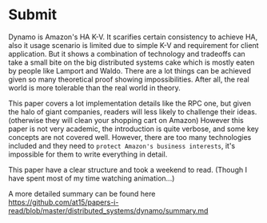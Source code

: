 # Submit

Dynamo is Amazon's HA K-V. It scarifies certain consistency to achieve HA, also
it usage scenario is limited due to simple K-V and requirement for client application.
But it shows a combination of technology and tradeoffs can take a small bite on the
big distributed systems cake which is mostly eaten by people like Lamport and Waldo.
There are a lot things can be achieved given so many theoretical proof showing impossibilities.
After all, the real world is more tolerable than the real world in theory.

This paper covers a lot implementation details like the RPC one, but given the halo of
giant companies, readers will less likely to challenge their ideas. (otherwise they will
clean your shopping cart on Amazon) However this paper is not very academic, the introduction
is quite verbose, and some key concepts are not covered well. However, there are too many
technologies included and they need to `protect Amazon's business interests`, it's impossible
for them to write everything in detail.

This paper have a clear structure and took a weekend to read. (Though I have spent most of my time watching animation...)

A more detailed summary can be found here https://github.com/at15/papers-i-read/blob/master/distributed_systems/dynamo/summary.md
